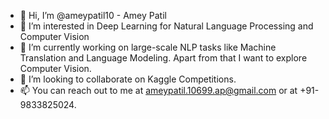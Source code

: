 - 👋 Hi, I’m @ameypatil10 - Amey Patil
- 👀 I’m interested in Deep Learning for Natural Language Processing and Computer Vision
- 🌱 I’m currently working on large-scale NLP tasks like Machine Translation and Language Modeling. Apart from that I want to explore Computer Vision.
- 💞️ I’m looking to collaborate on Kaggle Competitions.
- 📫 You can reach out to me at ameypatil.10699.ap@gmail.com or at +91-9833825024.

